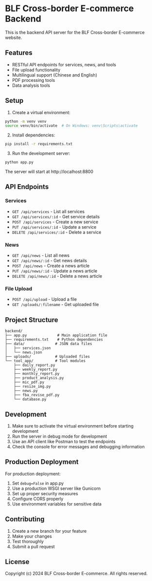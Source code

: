 # BLF Cross-border E-commerce Backend

This is the backend API server for the BLF Cross-border E-commerce website.

## Features

- RESTful API endpoints for services, news, and tools
- File upload functionality
- Multilingual support (Chinese and English)
- PDF processing tools
- Data analysis tools

## Setup

1. Create a virtual environment:
```bash
python -m venv venv
source venv/bin/activate  # On Windows: venv\Scripts\activate
```

2. Install dependencies:
```bash
pip install -r requirements.txt
```

3. Run the development server:
```bash
python app.py
```

The server will start at http://localhost:8800

## API Endpoints

### Services

- `GET /api/services` - List all services
- `GET /api/services/:id` - Get service details
- `POST /api/services` - Create a new service
- `PUT /api/services/:id` - Update a service
- `DELETE /api/services/:id` - Delete a service

### News

- `GET /api/news` - List all news
- `GET /api/news/:id` - Get news details
- `POST /api/news` - Create a news article
- `PUT /api/news/:id` - Update a news article
- `DELETE /api/news/:id` - Delete a news article

### File Upload

- `POST /api/upload` - Upload a file
- `GET /uploads/:filename` - Get uploaded file

## Project Structure

```
backend/
├── app.py              # Main application file
├── requirements.txt    # Python dependencies
├── data/              # JSON data files
│   ├── services.json
│   └── news.json
├── uploads/           # Uploaded files
└── tool_app/          # Tool modules
    ├── daily_report.py
    ├── weekly_report.py
    ├── monthly_report.py
    ├── product_analysis.py
    ├── mic_pdf.py
    ├── resize_img.py
    ├── news.py
    ├── fba_revise_pdf.py
    └── database.py
```

## Development

1. Make sure to activate the virtual environment before starting development
2. Run the server in debug mode for development
3. Use an API client like Postman to test the endpoints
4. Check the console for error messages and debugging information

## Production Deployment

For production deployment:

1. Set `debug=False` in app.py
2. Use a production WSGI server like Gunicorn
3. Set up proper security measures
4. Configure CORS properly
5. Use environment variables for sensitive data

## Contributing

1. Create a new branch for your feature
2. Make your changes
3. Test thoroughly
4. Submit a pull request

## License

Copyright (c) 2024 BLF Cross-border E-commerce. All rights reserved.
